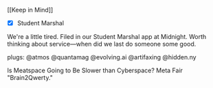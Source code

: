 [[Keep in Mind]]
- [x] Student Marshal

We're a little tired. Filed in our Student Marshal app at Midnight. Worth thinking about service—when did we last do someone some good.

plugs:
@atmos
@quantamag
@evolving.ai
@artifaxing
@hidden.ny

Is Meatspace Going to Be Slower than Cyberspace?
Meta Fair "Brain2Qwerty."
